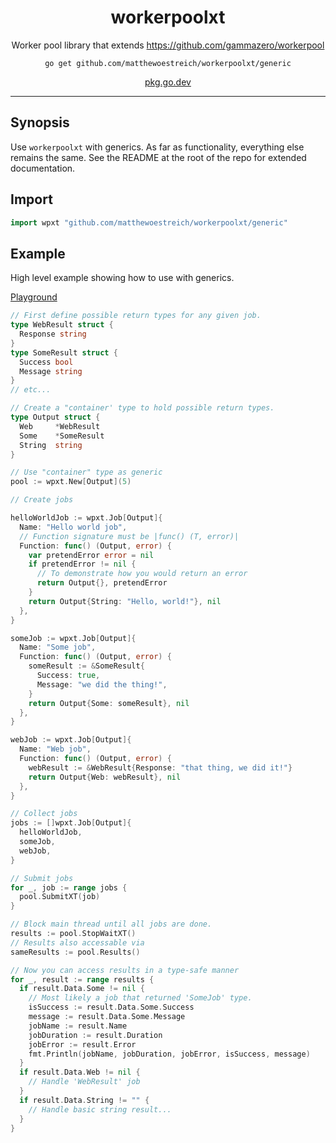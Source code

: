 <h1 align="center">workerpoolxt</h1>
<p align="center">
  Worker pool library that extends <a href="https://github.com/gammazero/workerpool">https://github.com/gammazero/workerpool</a>
</p>
<p align="center"><code>go get github.com/matthewoestreich/workerpoolxt/generic</code></p>
<p align="center"><a href="https://pkg.go.dev/github.com/matthewoestreich/workerpoolxt" target="_blank" rel="noopener noreferrer">pkg.go.dev</a></p>

---

## Synopsis

Use `workerpoolxt` with generics. As far as functionality, everything else remains the same. See the README at the root of the repo for extended documentation.

## Import

```go
import wpxt "github.com/matthewoestreich/workerpoolxt/generic"
```

## Example

High level example showing how to use with generics.

[Playground](https://go.dev/play/p/CrY-P-i5yeL)

```go
// First define possible return types for any given job.
type WebResult struct {
  Response string
}
type SomeResult struct {
  Success bool
  Message string
}
// etc...

// Create a "container' type to hold possible return types.
type Output struct {
  Web     *WebResult
  Some    *SomeResult
  String  string
}

// Use "container" type as generic
pool := wpxt.New[Output](5)

// Create jobs

helloWorldJob := wpxt.Job[Output]{
  Name: "Hello world job",
  // Function signature must be |func() (T, error)|
  Function: func() (Output, error) {
    var pretendError error = nil
    if pretendError != nil {
      // To demonstrate how you would return an error
      return Output{}, pretendError
    }
    return Output{String: "Hello, world!"}, nil
  },
}

someJob := wpxt.Job[Output]{
  Name: "Some job",
  Function: func() (Output, error) {
    someResult := &SomeResult{
      Success: true,
      Message: "we did the thing!",
    }
    return Output{Some: someResult}, nil
  },
}

webJob := wpxt.Job[Output]{
  Name: "Web job",
  Function: func() (Output, error) {
    webResult := &WebResult{Response: "that thing, we did it!"}
    return Output{Web: webResult}, nil
  },
}

// Collect jobs
jobs := []wpxt.Job[Output]{
  helloWorldJob,
  someJob,
  webJob,
}

// Submit jobs
for _, job := range jobs {
  pool.SubmitXT(job)
}

// Block main thread until all jobs are done.
results := pool.StopWaitXT()
// Results also accessable via
sameResults := pool.Results()

// Now you can access results in a type-safe manner
for _, result := range results {
  if result.Data.Some != nil {
    // Most likely a job that returned 'SomeJob' type.
    isSuccess := result.Data.Some.Success
    message := result.Data.Some.Message
    jobName := result.Name
    jobDuration := result.Duration
    jobError := result.Error
    fmt.Println(jobName, jobDuration, jobError, isSuccess, message)
  }
  if result.Data.Web != nil {
    // Handle 'WebResult' job
  }
  if result.Data.String != "" {
    // Handle basic string result...
  }
}
```